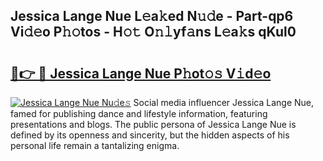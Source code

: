 ## Jessica Lange Nue L𝚎a𝚔ed N𝚞𝚍e - Part-qp6 Vi𝚍𝚎o P𝚑𝚘tos - H𝚘𝚝 O𝚗𝚕yf𝚊ns L𝚎a𝚔s qKul0

# <h2><a href="http://kfdlvre.oniu.top/?m=Jessica+Lange+Nue">🔗👉 🔴 Jessica Lange Nue P𝚑ot𝚘𝚜 V𝚒d𝚎o</a></h2>

[![Jessica Lange Nue Nu𝚍e𝚜](https://i.imgur.com/0qMVB7G.gif)](http://kfdlvre.oniu.top/?m=Jessica+Lange+Nue)
Social media influencer Jessica Lange Nue, famed for publishing dance and lifestyle information, featuring presentations and blogs. The public persona of Jessica Lange Nue is defined by its openness and sincerity, but the hidden aspects of his personal life remain a tantalizing enigma.  
